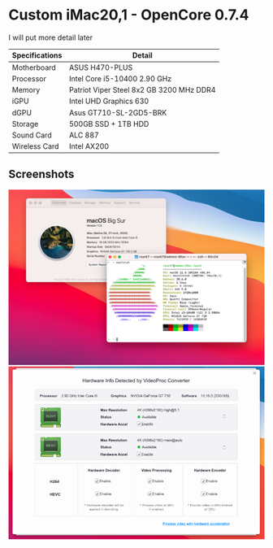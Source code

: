 # Custom iMac20,1 - OpenCore 0.7.4

I will put more detail later

| Specifications  |  Detail |
|---|---|
| Motherboard |ASUS H470-PLUS|
| Processor |Intel Core i5-10400 2.90 GHz|
| Memory | Patriot Viper Steel 8x2 GB 3200 MHz DDR4|
| iGPU | Intel UHD Graphics 630|  
| dGPU | Asus GT710-SL-2GD5-BRK|  
| Storage |500GB SSD + 1TB HDD|
| Sound Card | ALC 887 |
| Wireless Card |Intel AX200|

## Screenshots
![](./images/ss1.png)
![](./images/ss2.png)
